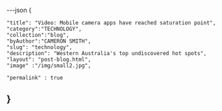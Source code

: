 ---json
{   

    "title": "Video: Mobile camera apps have reached saturation point",
    "category":"TECHNOLOGY",
    "collection":"blog",
    "byAuthor":"CAMERON SMITH",
    "slug": "technology",
    "description": "Western Australia's top undiscovered hot spots",
    "layout": "post-blog.html",
    "image" :"/img/small2.jpg",
    
    "permalink" : true
}
---
